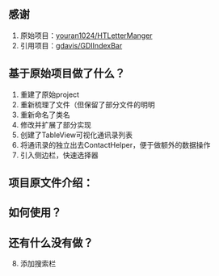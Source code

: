 
## 感谢
1. 原始项目：[youran1024/HTLetterManger](https://github.com/youran1024/HTLetterManger)
2. 引用项目：[gdavis/GDIIndexBar](https://github.com/gdavis/GDIIndexBar)

## 基于原始项目做了什么？

1. 重建了原始project
2. 重新梳理了文件（但保留了部分文件的明明
3. 重新命名了类名
4. 修改并扩展了部分实现
5. 创建了TableView可视化通讯录列表
6. 将通讯录的独立出去ContactHelper，便于做额外的数据操作
7. 引入侧边栏，快速选择器

## 项目原文件介绍：



## 如何使用？


## 还有什么没有做？

8. 添加搜索栏